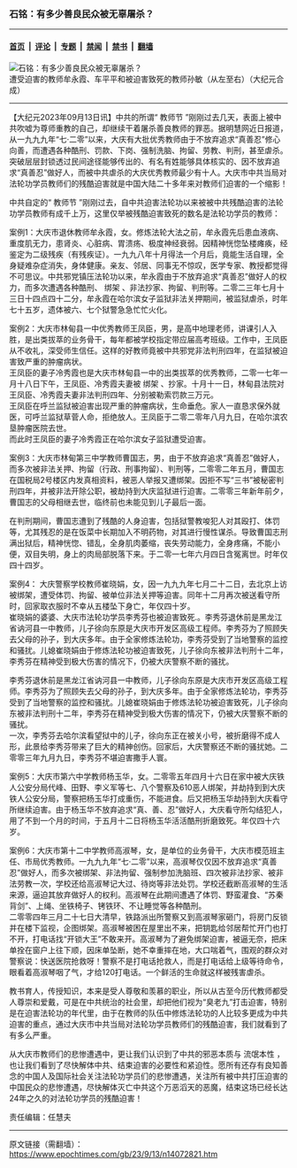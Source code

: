 ### 石铭：有多少善良民众被无辜屠杀？

---

#### [首页](../../../..?n14072821) &nbsp;|&nbsp; [评论](../../../../../epoch-comment?n14072821) &nbsp;|&nbsp; [专题](../../../../../epoch-special?n14072821) &nbsp;|&nbsp; [禁闻](../../../../../epoch-news?n14072821) &nbsp;|&nbsp; [禁书](../../../../../books?n14072821) &nbsp;|&nbsp; [翻墙](https://github.com/gfw-breaker/nogfw/blob/master/README.md?n14072821)


<div><img alt="石铭：有多少善良民众被无辜屠杀？" class="attachment-djy_600_400 size-djy_600_400 wp-post-image" src="https://i.epochtimes.com/assets/uploads/2018/09/2019070313-600x400.jpg"/>
<div class="caption">
 遭受迫害的教师牟永霞、车平平和被迫害致死的教师孙敏（从左至右）（大纪元合成）
</div></div><hr/><div class="post_content" id="artbody" itemprop="articleBody">
 <!-- article content begin -->
 <p>
  【大纪元2023年09月13日讯】中共的所谓“
  <ok href="https://www.epochtimes.com/gb/tag/%E6%95%99%E5%B8%88%E8%8A%82.html">
   教师节
  </ok>
  ”刚刚过去几天，表面上被中共吹嘘为尊师重教的自己，却继续干着屠杀善良教师的罪恶。据明慧网近日报道，从一九九九年“七·二零”以来，大庆有大批优秀教师由于不放弃追求“真善忍”修心向善，而遭遇各种酷刑、罚款、下岗、强制洗脑、拘留、劳教、判刑，甚至虐杀。突破层层封锁透过民间途径能够传出的、有名有姓能够具体核实的、因不放弃追求“真善忍”做好人，而被中共虐杀的大庆优秀教师最少有十人。大庆市中共当局对法轮功学员教师们的残酷迫害就是中国大陆二十多年来对教师们迫害的一个缩影！
 </p>
 <p>
  中共自定的“
  <ok href="https://www.epochtimes.com/gb/tag/%E6%95%99%E5%B8%88%E8%8A%82.html">
   教师节
  </ok>
  ”刚刚过去，自中共迫害法轮功以来被被中共残酷迫害的法轮功学员教师有成千上万，这里仅举被残酷迫害致死的数名是法轮功学员的教师：
 </p>
 <p>
  案例1：大庆市退休教师牟永霞，女。修炼法轮大法之前，牟永霞先后患血液病、重度肌无力，患肾炎、心脏病、胃溃疡、极度神经衰弱。因精神恍惚坠楼瘫痪，经鉴定为二级残疾（有残疾证）。一九九八年十月得法一个月后，竟能生活自理，全身疑难杂症消失，身体健康。亲友、邻居、同事无不惊叹，医学专家、教授都觉得不可思议。中共邪党镇压法轮功以来，牟永霞由于不放弃追求“真善忍”做好人的权力，而多次遭遇各种酷刑、
  <ok href="https://www.epochtimes.com/gb/tag/%E7%BB%91%E6%9E%B6.html">
   绑架
  </ok>
  、非法抄家、拘留、判刑等。二零二三年七月十三日十四点四十二分，牟永霞在哈尔滨女子监狱非法关押期间，被监狱虐杀，时年七十五岁，遗体被六、七个狱警急急忙忙火化。
 </p>
 <p>
  案例2：大庆市林甸县一中优秀教师王凤臣，男，是高中地理老师，讲课引人入胜，是出类拔萃的业务骨干，每年都被学校指定带应届高考班级。工作中，王凤臣从不收礼，深受师生信任。这样的好教师竟被中共邪党非法判刑四年，在监狱被迫害致严重的肿瘤病状。
  <br/>
  王凤臣的妻子冷秀霞也是大庆市林甸县一中的出类拔萃的优秀教师，二零一七年一月十八日下午，王凤臣、冷秀霞夫妻被
  <ok href="https://www.epochtimes.com/gb/tag/%E7%BB%91%E6%9E%B6.html">
   绑架
  </ok>
  、抄家。十月十一日，林甸县法院对王凤臣、冷秀霞夫妻非法判刑四年、分别被勒索罚款三万元。
  <br/>
  王凤臣在呼兰监狱被迫害出现严重的肿瘤病状，生命垂危。家人一直恳求保外就医，可呼兰监狱草菅人命，拒绝放人。王凤臣于二零二零年八月九日，在哈尔滨农垦肿瘤医院去世。
  <br/>
  而此时王凤臣的妻子冷秀霞正在哈尔滨女子监狱遭受迫害。
 </p>
 <p>
  案例3：大庆市林甸第三中学教师曹国志，男，由于不放弃追求“真善忍”做好人，而多次被非法关押、拘留（行政、刑事拘留）、判刑等，二零零二年五月，曹国志在国税局2号楼区内发真相资料，被恶人举报又遭绑架。因拒不写“三书”被秘密判刑四年，并被非法开除公职，被劫持到大庆监狱进行迫害。二零零三年新年前夕，曹国志的父母相继去世，临终前也未能见到儿子最后一面。
 </p>
 <p>
  在判刑期间，曹国志遭到了残酷的人身迫害，包括狱警教唆犯人对其殴打、体罚等，尤其残忍的是在饭菜中长期加入不明药物，对其进行慢性谋杀。导致曹国志刑满出狱后，精神恍惚、错乱，全身肌肉萎缩，丧失劳动能力，全身疼痛，不能小便，双目失明，身上的肉局部脱落下来。于二零一七年六月四日含冤离世。时年仅四十四岁。
 </p>
 <p>
  案例4： 大庆警察学校教师崔晓娟，女，因一九九九年七月二十二日，去北京上访被绑架，遭受体罚、拘留、被单位非法关押等迫害。同年十二月再次被送看守所时，回家取衣服时不幸从五楼坠下身亡，年仅四十岁。
  <br/>
  崔晓娟的婆婆、大庆市法轮功学员李秀芬也被迫害致死.。李秀芬退休前是黑龙江省讷河县一中教师，儿子徐向东原是大庆市开发区高级工程师。李秀芬为了照顾失去父母的孙子，到大庆多年。由于全家修炼法轮功，李秀芬受到了当地警察的监控和骚扰。儿媳崔晓娟由于修炼法轮功被迫害致死，儿子徐向东被非法判刑十二年，李秀芬在精神受到极大伤害的情况下，仍被大庆警察不断的骚扰。
 </p>
 <p>
  李秀芬退休前是黑龙江省讷河县一中教师，儿子徐向东原是大庆市开发区高级工程师。李秀芬为了照顾失去父母的孙子，到大庆多年。由于全家修炼法轮功，李秀芬受到了当地警察的监控和骚扰。儿媳崔晓娟由于修炼法轮功被迫害致死，儿子徐向东被非法判刑十二年，李秀芬在精神受到极大伤害的情况下，仍被大庆警察不断的骚扰。
  <br/>
  一次，李秀芬去哈尔滨看望狱中的儿子，徐向东正在被关小号，被折磨得不成人形，此景给李秀芬带来了巨大的精神创伤。回家后，大庆警察还不断的骚扰她。二零零三年九月九日，李秀芬不堪迫害撒手人寰。
 </p>
 <p>
  案例5：大庆市第六中学教师杨玉华，女。二零零五年四月十六日在家中被大庆铁人公安分局代峰、田野、李义军等七、八个警察及610恶人绑架，并劫持到到大庆铁人公安分局，警察把杨玉华打成重伤，不能进食。后又把杨玉华劫持到大庆看守所继续迫害。由于杨玉华不放弃追求“真、善、忍”做好人，大庆看守所勾结犯人，用了不到一个月的时间，于五月十二日将杨玉华活活酷刑折磨致死。年仅四十六岁。
 </p>
 <p>
  案例6：大庆市第十二中学教师高淑琴，女，是单位的业务骨干，大庆市模范班主任、市局优秀教师。一九九九年“七·二零”以来，高淑琴仅仅因不放弃追求“真善忍”做好人，而多次被绑架、非法拘留、强制参加洗脑班、四次被非法抄家、被非法劳教一次，学校还给高淑琴记大过、待岗等非法处罚。学校还截断高淑琴的生活来源，逼迫其放弃做好人的权利。高淑琴在此期间遭遇了体罚、野蛮灌食、“苏秦背剑”、上绳、坐铁椅子、铐铁环、不让睡觉等各种酷刑。
  <br/>
  二零零四年三月二十七日大清早，铁路派出所警察又到高淑琴家砸门，将房门反锁并在楼下监视，企图绑架。高淑琴被困在屋里出不来，把钥匙给邻居帮忙开门也打不开，打电话找“开锁大王”不敢来开。高淑琴为了避免绑架迫害，被逼无奈，把床单拴在窗户上往下顺，因床单坠断，她不幸重摔在地，大口喘着气，围观的群众对警察说：快送医院抢救呀！警察不是打电话抢救人，而是打电话给上级等待命令，眼看着高淑琴咽了气，才给120打电话。一个鲜活的生命就这样被残害虐杀。
 </p>
 <p>
  教书育人，传授知识，本来是受人尊敬和羡慕的职业，所以从古至今历代教师都受人尊崇和爱戴，可是在中共统治的社会里，却把他们视为“臭老九”打击迫害，特别是在迫害法轮功的年代里，由于在教师的队伍中修炼法轮功的人比较多更成为中共迫害的重点，通过大庆市中共当局对法轮功学员教师们的残酷迫害，我们就看到了有多么严重。
 </p>
 <p>
  从大庆市教师们的悲惨遭遇中，更让我们认识到了中共的邪恶本质与
  <ok href="https://www.epochtimes.com/gb/tag/%E6%B5%81%E6%B0%93%E6%9C%AC%E6%80%A7.html">
   流氓本性
  </ok>
  ，也让我们看到了尽快解体中共、结束迫害的必要性和紧迫性。愿所有还存有良知善念的中国人及国际社会关注法轮功学员们的悲惨遭遇，关注所有被中共打压迫害的中国民众的悲惨遭遇，尽快解体灭亡中共这个万恶滔天的恶魔，结束这场已经长达24年之久的对法轮功学员的残酷迫害！
 </p>
 <p>
  责任编辑：任慧夫
 </p>
 <!-- article content end -->
 <div id="below_article_ad">
 </div>
</div>


---

原文链接（需翻墙）：https://www.epochtimes.com/gb/23/9/13/n14072821.htm